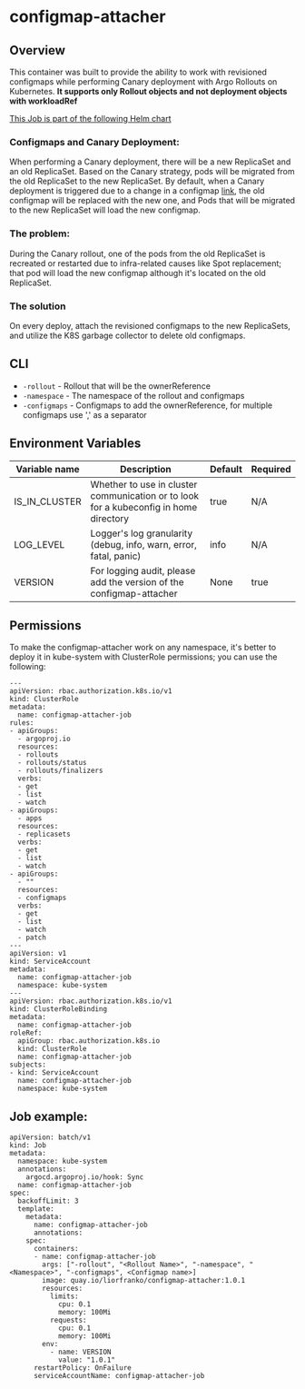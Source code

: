 # configmap-attacher

## Overview
This container was built to provide the ability to work with revisioned configmaps while performing Canary deployment with Argo Rollouts on Kubernetes.
**It supports only Rollout objects and not deployment objects with workloadRef**

[This Job is part of the following Helm chart](https://github.com/liorfranko/base-app)
### Configmaps and Canary Deployment:
When performing a Canary deployment, there will be a new ReplicaSet and an old ReplicaSet.
Based on the Canary strategy, pods will be migrated from the old ReplicaSet to the new ReplicaSet.
By default, when a Canary deployment is triggered due to a change in a configmap [link](https://helm.sh/docs/howto/charts_tips_and_tricks/#automatically-roll-deployments), the old configmap will be replaced with the new one, and Pods that will be migrated to the new ReplicaSet will load the new configmap.
### The problem:
During the Canary rollout, one of the pods from the old ReplicaSet is recreated or restarted due to infra-related causes like Spot replacement; that pod will load the new configmap although it's located on the old ReplicaSet.
### The solution
On every deploy, attach the revisioned configmaps to the new ReplicaSets, and utilize the K8S garbage collector to delete old configmaps.

## CLI
* `-rollout` - Rollout that will be the ownerReference
* `-namespace` - The namespace of the rollout and configmaps
* `-configmaps` - Configmaps to add the ownerReference, for multiple configmaps use ',' as a separator

## Environment Variables
| Variable name | Description | Default | Required |
| --- | --- | --- | --- |
| IS_IN_CLUSTER | Whether to use in cluster communication or to look for a kubeconfig in home directory | true | N/A |
| LOG_LEVEL | Logger's log granularity (debug, info, warn, error, fatal, panic) | info |N/A |
| VERSION | For logging audit, please add the version of the configmap-attacher | None | true |
## Permissions
To make the configmap-attacher work on any namespace, it's better to deploy it in kube-system with ClusterRole permissions; you can use the following:

```
---
apiVersion: rbac.authorization.k8s.io/v1
kind: ClusterRole
metadata:
  name: configmap-attacher-job
rules:
- apiGroups:
  - argoproj.io
  resources:
  - rollouts
  - rollouts/status
  - rollouts/finalizers
  verbs:
  - get
  - list
  - watch
- apiGroups:
  - apps
  resources:
  - replicasets
  verbs:
  - get
  - list
  - watch
- apiGroups:
  - ""
  resources:
  - configmaps
  verbs:
  - get
  - list
  - watch
  - patch
---
apiVersion: v1
kind: ServiceAccount
metadata:
  name: configmap-attacher-job
  namespace: kube-system
---
apiVersion: rbac.authorization.k8s.io/v1
kind: ClusterRoleBinding
metadata:
  name: configmap-attacher-job
roleRef:
  apiGroup: rbac.authorization.k8s.io
  kind: ClusterRole
  name: configmap-attacher-job
subjects:
- kind: ServiceAccount
  name: configmap-attacher-job
  namespace: kube-system

```
## Job example:
```
apiVersion: batch/v1
kind: Job
metadata:
  namespace: kube-system
  annotations:
    argocd.argoproj.io/hook: Sync
  name: configmap-attacher-job
spec:
  backoffLimit: 3
  template:
    metadata:
      name: configmap-attacher-job
      annotations:
    spec:
      containers:
      - name: configmap-attacher-job
        args: ["-rollout", "<Rollout Name>", "-namespace", "<Namespace>", "-configmaps", <Configmap name>]
        image: quay.io/liorfranko/configmap-attacher:1.0.1
        resources:
          limits:
            cpu: 0.1
            memory: 100Mi
          requests:
            cpu: 0.1
            memory: 100Mi
        env:
          - name: VERSION
            value: "1.0.1"
      restartPolicy: OnFailure
      serviceAccountName: configmap-attacher-job
```
